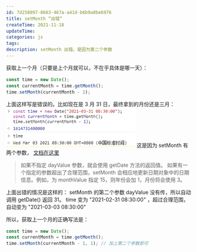 ```yaml
---
id: 7d258897-8663-467a-a41d-b6b9a8be6976
title: setMonth “出错“
createTime: 2021-11-18
updateTime:
categories: js
tags:
description: setMonth 出错。是因为第二个参数
---
```


获取上一个月（只要是上个月就可以，不在乎具体是哪一天）：

```js
const time = new Date();
const currentMonth = time.getMonth();
time.setMonth(currentMonth - 1);
```

上面这样写是错误的。比如现在是 3 月 31 日，最终拿到的月份还是三月：
![](../post-assets/e39d9b5d-7d0a-4b2f-a8fe-9ec1d5248bfe.png)
这是因为 setMonth 有两个参数， [文档在这里](https://developer.mozilla.org/zh-CN/docs/Web/JavaScript/Reference/Global_Objects/Date/setMonth)

> 如果不指定 dayValue 参数，就会使用 getDate 方法的返回值。
> 如果有一个指定的参数超出了合理范围，setMonth 会相应地更新日期对象中的日期信息。例如，为 monthValue 指定 15，则年份会加 1，月份将会使用 3。

上面出错的情况是这样的：
setMonth 的第二个参数 dayValue 没有传，所以自动调用 getDate() 返回 31。
time 变为 "2021-02-31 08:30:00" ，超过合理范围，自动变为 "2021-03-03 08:30:00"

所以，获取上一个月的正确写法是：

```js
const time = new Date();
const currentMonth = time.getMonth();
time.setMonth(currentMonth - 1, 1); // 加上第二个参数即可
```
